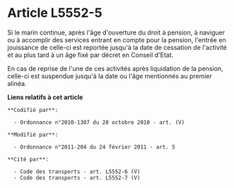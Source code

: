 # Article L5552-5

Si le marin continue, après l'âge d'ouverture du droit à pension, à naviguer ou à accomplir des services entrant en compte
pour la pension, l'entrée en jouissance de celle-ci est reportée jusqu'à la date de cessation de l'activité et au plus tard à
un âge fixé par décret en Conseil d'Etat.

En cas de reprise de l'une de ces activités après liquidation de la pension, celle-ci est suspendue jusqu'à la date ou l'âge
mentionnés au premier alinéa.

**Liens relatifs à cet article**

	**Codifié par**:

	  - Ordonnance n°2010-1307 du 28 octobre 2010 - art. (V)

	**Modifié par**:

	  - Ordonnance n°2011-204 du 24 février 2011 - art. 5

	**Cité par**:

	  - Code des transports - art. L5552-6 (V)
	  - Code des transports - art. L5552-7 (V)
